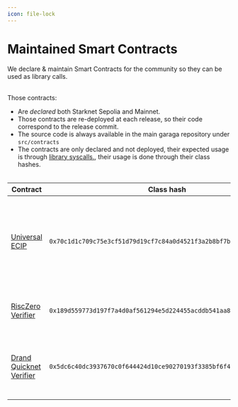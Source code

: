 ```yaml
---
icon: file-lock
---
```


# Maintained Smart Contracts

We declare & maintain Smart Contracts for the community so they can be used as library calls.

\
Those contracts:

* Are _declared_ both Starknet Sepolia and Mainnet.
* Those contracts are re-deployed at each release, so their code correspond to the release commit.
* The source code is always available in the main garaga repository under `src/contracts`
* The contracts are only declared and not deployed, their expected usage is through [library syscalls.](https://book.cairo-lang.org/ch15-03-executing-code-from-another-class.html#library-calls), their usage is done through their class hashes.  \
  \
  &#x20;



| Contract                                                                                                            | Class hash                                                          | Description                                                                                                   |
| ------------------------------------------------------------------------------------------------------------------- | ------------------------------------------------------------------- | ------------------------------------------------------------------------------------------------------------- |
| [Universal ECIP](https://github.com/keep-starknet-strange/garaga/tree/main/src/contracts/universal\_ecip)           | `0x70c1d1c709c75e3cf51d79d19cf7c84a0d4521f3a2b8bf7bff5cb45ee0dd289` | A contract allowing to compute elliptic curve multi scalar multiplication for all supported curve identifiers |
| [RiscZero Verifier](https://github.com/keep-starknet-strange/garaga/tree/main/src/contracts/risc0\_verifier\_bn254) | `0x189d559773d197f7a4d0af561294e5d224455acddb541aa83f4262c8a25d56c` | A verifier for RiscZero Groth16-wrapped proofs.                                                               |
| [Drand Quicknet Verifier](https://github.com/keep-starknet-strange/garaga/tree/main/src/contracts/drand\_quicknet)  | `0x5dc6c40dc3937670c0f644424d10ce90270193f3385bf6f4360f52402647c1b` | A contract to verify Drand signatures. Soon with timelock encryption utilities.                               |

